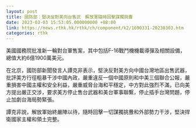 ```yaml
---
layout: post
title: 國防部：堅決反對美向台售武　解放軍隨時回擊謀獨挑釁
date: 2023-03-03 15:53:05.000000000 +08:00
link: https://news.rthk.hk/rthk/ch/component/k2/1690331-20230303.htm
categories: rthk
---
```


美國國務院批准新一輪對台軍售案，其中包括F-16戰鬥機機載導彈及相關設備，總值大約6億1900萬美元。

在北京，國防部新聞發言人譚克非表示，堅決反對美方向中國台灣地區出售武器，批評美方行徑粗暴干涉中國內政，嚴重違反一個中國原則和中美三個聯合公報，嚴重損害中國主權和安全利益，嚴重威脅台海和平穩定，中方對此強烈不滿，已向美方提出嚴正交涉，要求美方停止售台武器和美台軍事聯繫，停止插手台灣問題，停止加劇台海局勢緊張。

譚克非說，解放軍始終嚴陣以待，隨時回擊一切謀獨挑釁和外部勢力干涉，堅決捍衛國家主權和領土完整。

